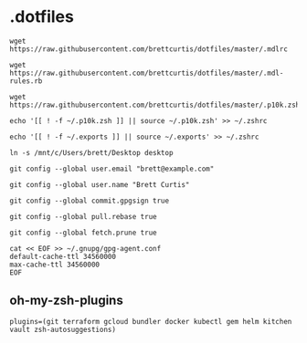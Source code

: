 # .dotfiles

```none
wget https://raw.githubusercontent.com/brettcurtis/dotfiles/master/.mdlrc
```

```none
wget https://raw.githubusercontent.com/brettcurtis/dotfiles/master/.mdl-rules.rb
```

```none
wget https://raw.githubusercontent.com/brettcurtis/dotfiles/master/.p10k.zsh
```

```none
echo '[[ ! -f ~/.p10k.zsh ]] || source ~/.p10k.zsh' >> ~/.zshrc
```

```none
echo '[[ ! -f ~/.exports ]] || source ~/.exports' >> ~/.zshrc
```

```none
ln -s /mnt/c/Users/brett/Desktop desktop
```

```none
git config --global user.email "brett@example.com"
```

```none
git config --global user.name "Brett Curtis"
```

```none
git config --global commit.gpgsign true
```

```none
git config --global pull.rebase true
```

```none
git config --global fetch.prune true
```

```none
cat << EOF >> ~/.gnupg/gpg-agent.conf
default-cache-ttl 34560000
max-cache-ttl 34560000
EOF
```

## oh-my-zsh-plugins

```none
plugins=(git terraform gcloud bundler docker kubectl gem helm kitchen vault zsh-autosuggestions)
```
